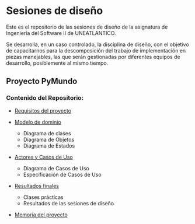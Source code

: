 # Sesiones de diseño

Este es el repositorio de las sesiones de diseño de la asignatura de Ingeniería del Software II de UNEATLANTICO.

Se desarrolla, en un caso controlado, la disciplina de diseño, con el objetivo de capacitarnos para la descomposición del trabajo de implementación en piezas manejables, las que serán gestionadas por diferentes equipos de desarrollo, posiblemente al mismo tiempo.

## Proyecto PyMundo


### Contenido del Repositorio:

- [Requisitos del proyecto](https://github.com/puntoReflex/pyMundo/blob/main/enunciado.md)
- [Modelo de dominio](./docs/modeloDominio/README.md)
  - Diagrama de clases
  - Diagrama de Objetos
  - Diagrama de Estados
- [Actores y Casos de Uso](./docs/casosDeUso/README.md) 
  - Diagrama de Casos de Uso 
  - Especificación de Casos de Uso
- [Resultados finales](./docs/resultadosFinales/README.md)
  - Clases prácticas
  - Resultados de las sesiones de diseño

- [Memoria del proyecto](./docs/resultadosFinales/Memoria.md)
